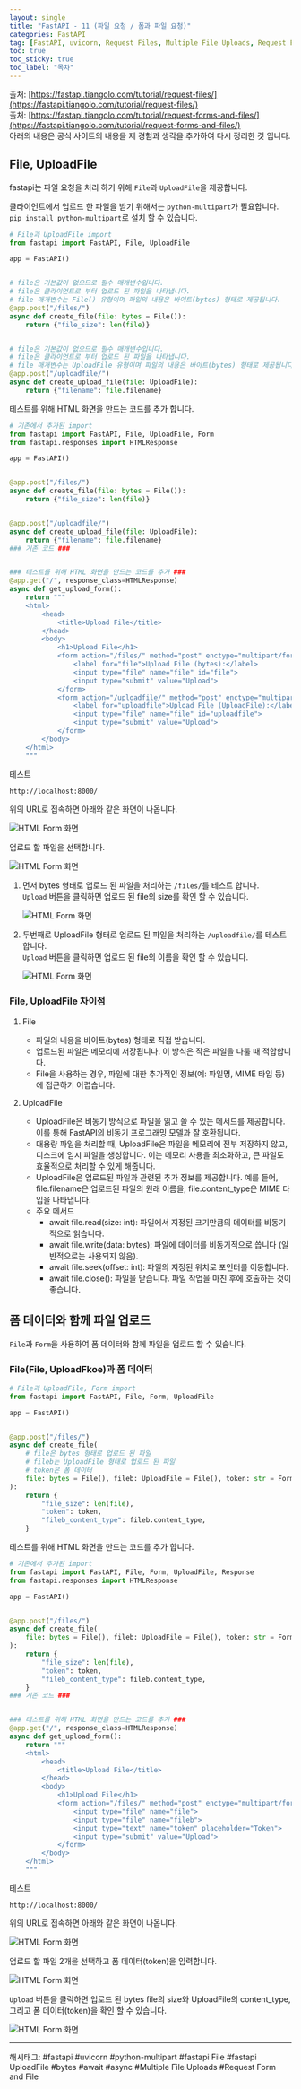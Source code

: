 ```yaml
---
layout: single
title: "FastAPI - 11 (파일 요청 / 폼과 파일 요청)"
categories: FastAPI
tag: [FastAPI, uvicorn, Request Files, Multiple File Uploads, Request Form and File]
toc: true
toc_sticky: true
toc_label: "목차"
---
```

출처: [https://fastapi.tiangolo.com/tutorial/request-files/](https://fastapi.tiangolo.com/tutorial/request-files/)  
출처: [https://fastapi.tiangolo.com/tutorial/request-forms-and-files/](https://fastapi.tiangolo.com/tutorial/request-forms-and-files/)  
아래의 내용은 공식 사이트의 내용을 제 경험과 생각을 추가하여 다시 정리한 것 입니다.

## File, UploadFile

fastapi는 파일 요청을 처리 하기 위해 `File`과 `UploadFile`을 제공합니다.

클라이언트에서 업로드 한 파일을 받기 위해서는 `python-multipart`가 필요합니다. `pip install python-multipart`로 설치 할 수 있습니다.

```python
# File과 UploadFile import
from fastapi import FastAPI, File, UploadFile

app = FastAPI()


# file은 기본값이 없으므로 필수 매개변수입니다.
# file은 클라이언트로 부터 업로드 된 파일을 나타냅니다.
# file 매개변수는 File() 유형이며 파일의 내용은 바이트(bytes) 형태로 제공됩니다.
@app.post("/files/")
async def create_file(file: bytes = File()):
    return {"file_size": len(file)}


# file은 기본값이 없으므로 필수 매개변수입니다.
# file은 클라이언트로 부터 업로드 된 파일을 나타냅니다.
# file 매개변수는 UploadFile 유형이며 파일의 내용은 바이트(bytes) 형태로 제공됩니다.
@app.post("/uploadfile/")
async def create_upload_file(file: UploadFile):
    return {"filename": file.filename}
```

테스트를 위해 HTML 화면을 만드는 코드를 추가 합니다.

```python
# 기존에서 추가된 import
from fastapi import FastAPI, File, UploadFile, Form
from fastapi.responses import HTMLResponse

app = FastAPI()


@app.post("/files/")
async def create_file(file: bytes = File()):
    return {"file_size": len(file)}


@app.post("/uploadfile/")
async def create_upload_file(file: UploadFile):
    return {"filename": file.filename}
### 기존 코드 ###    


### 테스트를 위해 HTML 화면을 만드는 코드를 추가 ###
@app.get("/", response_class=HTMLResponse)
async def get_upload_form():
    return """
    <html>
        <head>
            <title>Upload File</title>
        </head>
        <body>
            <h1>Upload File</h1>
            <form action="/files/" method="post" enctype="multipart/form-data">
                <label for="file">Upload File (bytes):</label>
                <input type="file" name="file" id="file">
                <input type="submit" value="Upload">
            </form>
            <form action="/uploadfile/" method="post" enctype="multipart/form-data">
                <label for="uploadfile">Upload File (UploadFile):</label>
                <input type="file" name="file" id="uploadfile">
                <input type="submit" value="Upload">
            </form>
        </body>
    </html>
    """
```

테스트

```text
http://localhost:8000/
```

위의 URL로 접속하면 아래와 같은 화면이 나옵니다.

![HTML Form 화면]({{site.url}}/images/fastapi/fastapi-11_01.png)

업로드 할 파일을 선택합니다.

![HTML Form 화면]({{site.url}}/images/fastapi/fastapi-11_02.png)

1. 먼저 bytes 형태로 업로드 된 파일을 처리하는 `/files/`를 테스트 합니다.  
    `Upload` 버튼을 클릭하면 업로드 된 file의 size를 확인 할 수 있습니다.

    ![HTML Form 화면]({{site.url}}/images/fastapi/fastapi-11_03.png)

2. 두번째로 UploadFile 형태로 업로드 된 파일을 처리하는 `/uploadfile/`를 테스트 합니다.  
    `Upload` 버튼을 클릭하면 업로드 된 file의 이름을 확인 할 수 있습니다.

    ![HTML Form 화면]({{site.url}}/images/fastapi/fastapi-11_04.png)

### File, UploadFile 차이점

1. File
    - 파일의 내용을 바이트(bytes) 형태로 직접 받습니다.
    - 업로드된 파일은 메모리에 저장됩니다. 이 방식은 작은 파일을 다룰 때 적합합니다.
    - File을 사용하는 경우, 파일에 대한 추가적인 정보(예: 파일명, MIME 타입 등)에 접근하기 어렵습니다.

2. UploadFile

    - UploadFile은 비동기 방식으로 파일을 읽고 쓸 수 있는 메서드를 제공합니다. 이를 통해 FastAPI의 비동기 프로그래밍 모델과 잘 호환됩니다.
    - 대용량 파일을 처리할 때, UploadFile은 파일을 메모리에 전부 저장하지 않고, 디스크에 임시 파일을 생성합니다. 이는 메모리 사용을 최소화하고, 큰 파일도 효율적으로 처리할 수 있게 해줍니다.
    - UploadFile은 업로드된 파일과 관련된 추가 정보를 제공합니다. 예를 들어, file.filename은 업로드된 파일의 원래 이름을, file.content_type은 MIME 타입을 나타냅니다.
    - 주요 메서드
        - await file.read(size: int): 파일에서 지정된 크기만큼의 데이터를 비동기적으로 읽습니다.
        - await file.write(data: bytes): 파일에 데이터를 비동기적으로 씁니다 (일반적으로는 사용되지 않음).
        - await file.seek(offset: int): 파일의 지정된 위치로 포인터를 이동합니다.
        - await file.close(): 파일을 닫습니다. 파일 작업을 마친 후에 호출하는 것이 좋습니다.

## 폼 데이터와 함께 파일 업로드

`File`과 `Form`을 사용하여 폼 데이터와 함께 파일을 업로드 할 수 있습니다.

### File(File, UploadFkoe)과 폼 데이터

```python
# File과 UploadFile, Form import
from fastapi import FastAPI, File, Form, UploadFile

app = FastAPI()


@app.post("/files/")
async def create_file(
    # file은 bytes 형태로 업로드 된 파일
    # fileb는 UploadFile 형태로 업로드 된 파일
    # token은 폼 데이터
    file: bytes = File(), fileb: UploadFile = File(), token: str = Form()
):
    return {
        "file_size": len(file),
        "token": token,
        "fileb_content_type": fileb.content_type,
    }
```

테스트를 위해 HTML 화면을 만드는 코드를 추가 합니다.

```python
# 기존에서 추가된 import
from fastapi import FastAPI, File, Form, UploadFile, Response
from fastapi.responses import HTMLResponse

app = FastAPI()


@app.post("/files/")
async def create_file(
    file: bytes = File(), fileb: UploadFile = File(), token: str = Form()
):
    return {
        "file_size": len(file),
        "token": token,
        "fileb_content_type": fileb.content_type,
    }
### 기존 코드 ###    


### 테스트를 위해 HTML 화면을 만드는 코드를 추가 ###
@app.get("/", response_class=HTMLResponse)
async def get_upload_form():
    return """
    <html>
        <head>
            <title>Upload File</title>
        </head>
        <body>
            <h1>Upload File</h1>
            <form action="/files/" method="post" enctype="multipart/form-data">
                <input type="file" name="file">
                <input type="file" name="fileb">
                <input type="text" name="token" placeholder="Token">
                <input type="submit" value="Upload">
            </form>
        </body>
    </html>
    """
```

테스트

```text
http://localhost:8000/
```

위의 URL로 접속하면 아래와 같은 화면이 나옵니다.

![HTML Form 화면]({{site.url}}/images/fastapi/fastapi-11_05.png)

업로드 할 파일 2개을 선택하고 폼 데이터(token)을 입력합니다.

![HTML Form 화면]({{site.url}}/images/fastapi/fastapi-11_06.png)

`Upload` 버튼을 클릭하면 업로드 된 bytes file의 size와 UploadFile의 content_type, 그리고 폼 데이터(token)을 확인 할 수 있습니다.

![HTML Form 화면]({{site.url}}/images/fastapi/fastapi-11_03.png)

---

해시태그: #fastapi #uvicorn #python-multipart #fastapi File #fastapi UploadFile #bytes #await #async #Multiple File Uploads #Request Form and File
